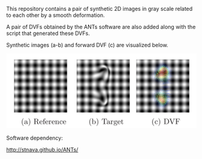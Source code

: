 This repository contains a pair of synthetic 2D images in gray 
scale related to each other by a smooth deformation. 

A pair of DVFs obtained by the ANTs software are also added
along with the script that generated these DVFs.

Synthetic images (a-b) and forward DVF (c) are visualized below.

![Synthetic data](synthetic_data.png) 


Software dependency:

http://stnava.github.io/ANTs/
